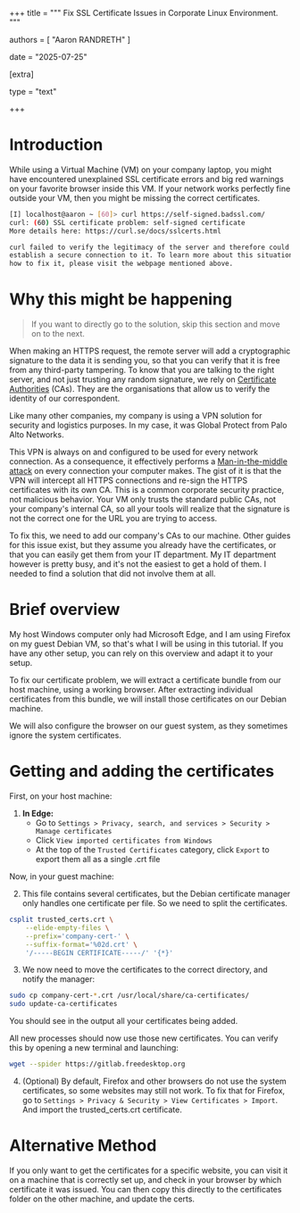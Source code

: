 +++
title = """
Fix SSL Certificate Issues in Corporate Linux Environment.
"""

authors = [
  "Aaron RANDRETH"
]

date = "2025-07-25"

[extra]

type = "text"

+++

# Introduction 

While using a Virtual Machine (VM) on your company laptop, you might have encountered unexplained SSL certificate errors and big red warnings on your favorite browser inside this VM. If your network works perfectly fine outside your VM, then you might be missing the correct certificates.

```bash
[I] localhost@aaron ~ [60]> curl https://self-signed.badssl.com/
curl: (60) SSL certificate problem: self-signed certificate
More details here: https://curl.se/docs/sslcerts.html

curl failed to verify the legitimacy of the server and therefore could not
establish a secure connection to it. To learn more about this situation and
how to fix it, please visit the webpage mentioned above.
```

<!--more-->

# Why this might be happening 

> If you want to directly go to the solution, skip this section and move on to the next.

When making an HTTPS request, the remote server will add a cryptographic signature to the data it is sending you, so that you can verify that it is free from any third-party tampering. To know that you are talking to the right server, and not just trusting any random signature, we rely on [Certificate Authorities](https://en.wikipedia.org/wiki/Certificate_authority) (CAs). They are the organisations that allow us to verify the identity of our correspondent.

Like many other companies, my company is using a VPN solution for security and logistics purposes. In my case, it was Global Protect from Palo Alto Networks.

This VPN is always on and configured to be used for every network connection. As a  consequence, it effectively performs a [Man-in-the-middle attack](https://en.wikipedia.org/wiki/Man-in-the-middle_attack) on every connection your computer makes. The gist of it is that the VPN will intercept all HTTPS connections and re-sign the HTTPS certificates with its own CA. This is a common corporate security practice, not malicious behavior. Your VM only trusts the standard public CAs, not your company's internal CA, so all your tools will realize that the signature is not the correct one for the URL you are trying to access.

To fix this, we need to add our company's CAs to our machine.
Other guides for this issue exist, but they assume you already have the certificates, or that you can easily get them from your IT department. My IT department however is pretty busy, and it's not the easiest to get a hold of them. I needed to find a solution that did not involve them at all.

# Brief overview 

My host Windows computer only had Microsoft Edge, and I am using Firefox on my guest Debian VM, so that's what I will be using in this tutorial. If you have any other setup, you can rely on this overview and adapt it to your setup.

To fix our certificate problem, we will extract a certificate bundle from our host machine, using a working browser. After extracting individual certificates from this bundle, we will install those certificates on our Debian machine.

We will also configure the browser on our guest system, as they sometimes ignore the system certificates.

# Getting and adding the certificates 

First, on your host machine:

1. **In Edge:** 
   - Go to `Settings > Privacy, search, and services > Security > Manage certificates`
   - Click `View imported certificates from Windows`
   - At the top of the `Trusted Certificates` category, click `Export` to export them all as a single .crt file

Now, in your guest machine:

2. This file contains several certificates, but the Debian certificate manager only handles one certificate per file. So we need to split the certificates.

```sh
csplit trusted_certs.crt \
    --elide-empty-files \
    --prefix='company-cert-' \
    --suffix-format='%02d.crt' \
    '/-----BEGIN CERTIFICATE-----/' '{*}'
```

3. We now need to move the certificates to the correct directory, and notify the manager:

```sh
sudo cp company-cert-*.crt /usr/local/share/ca-certificates/
sudo update-ca-certificates
```

You should see in the output all your certificates being added.

All new processes should now use those new certificates. You can verify this by opening a new terminal and launching:

```sh
wget --spider https://gitlab.freedesktop.org
```

4. (Optional) By default, Firefox and other browsers do not use the system certificates, so some websites may still not work.
    To fix that for Firefox, go to `Settings > Privacy & Security > View Certificates > Import`. And import the trusted_certs.crt certificate.

# Alternative Method 

If you only want to get the certificates for a specific website, you can visit it on a machine that is correctly set up, and check in your browser by which certificate it was issued. You can then copy this directly to the certificates folder on the other machine, and update the certs.
